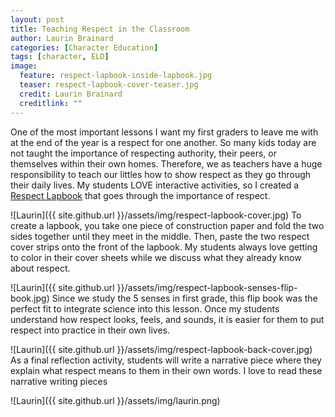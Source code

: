 ```yaml
---
layout: post
title: Teaching Respect in the Classroom
author: Laurin Brainard
categories: [Character Education]
tags: [character, ELD]
image:
  feature: respect-lapbook-inside-lapbook.jpg
  teaser: respect-lapbook-cover-teaser.jpg
  credit: Laurin Brainard
  creditlink: ""
---
```

One of the most important lessons I want my first graders to leave me with at the end of the year is a respect for one another. So many kids today are not taught the importance of respecting authority, their peers, or themselves within their own homes. Therefore, we as teachers have a huge responsibility to teach our littles how to show respect as they go through their daily lives. My students LOVE interactive activities, so I created a [Respect Lapbook](http://bit.ly/2KeDFhq) that goes through the importance of respect. 

![Laurin]({{ site.github.url }}/assets/img/respect-lapbook-cover.jpg)
To create a lapbook, you take one piece of construction paper and fold the two sides together until they meet in the middle. Then, paste the two respect cover strips onto the front of the lapbook. My students always love getting to color in their cover sheets while we discuss what they already know about respect. 

![Laurin]({{ site.github.url }}/assets/img/respect-lapbook-senses-flip-book.jpg)
Since we study the 5 senses in first grade, this flip book was the perfect fit to integrate science into this lesson. Once my students understand how respect looks, feels, and sounds, it is easier for them to put respect into practice in their own lives. 

![Laurin]({{ site.github.url }}/assets/img/respect-lapbook-back-cover.jpg)
As a final reflection activity, students will write a narrative piece where they explain what respect means to them in their own words. I love to read these narrative writing pieces 

![Laurin]({{ site.github.url }}/assets/img/laurin.png)